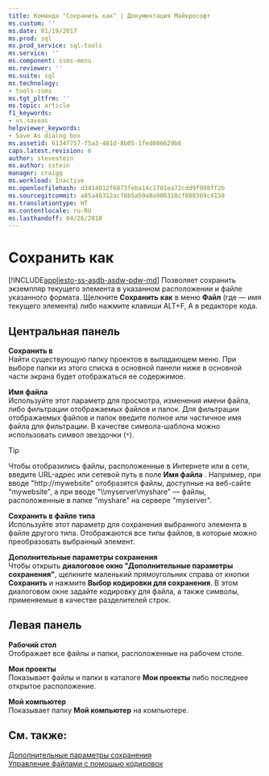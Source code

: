 ```yaml
---
title: Команда "Сохранить как" | Документация Майкрософт
ms.custom: ''
ms.date: 01/19/2017
ms.prod: sql
ms.prod_service: sql-tools
ms.service: ''
ms.component: ssms-menu
ms.reviewer: ''
ms.suite: sql
ms.technology:
- tools-ssms
ms.tgt_pltfrm: ''
ms.topic: article
f1_keywords:
- vs.saveas
helpviewer_keywords:
- Save As dialog box
ms.assetid: 61347757-f5a3-481d-8b05-1fed086629b6
caps.latest.revision: 6
author: stevestein
ms.author: sstein
manager: craigg
ms.workload: Inactive
ms.openlocfilehash: d3414012f6873feba14c1701ea72cdd9f998ff2b
ms.sourcegitcommit: a85a46312acf8b5a59a8a900310cf088369c4150
ms.translationtype: HT
ms.contentlocale: ru-RU
ms.lasthandoff: 04/26/2018
---
```

# <a name="save-as"></a>Сохранить как
[!INCLUDE[appliesto-ss-asdb-asdw-pdw-md](../../includes/appliesto-ss-asdb-asdw-pdw-md.md)]
Позволяет сохранить экземпляр текущего элемента в указанном расположении и файле указанного формата. Щелкните **Сохранить** *<file>* **как** в меню **Файл** (где *<file>* — имя текущего элемента) либо нажмите клавиши ALT+F, A в редакторе кода.  
  
## <a name="central-panel"></a>Центральная панель  
**Сохранить в**  
Найти существующую папку проектов в выпадающем меню. При выборе папки из этого списка в основной панели ниже в основной части экрана будет отображаться ее содержимое.  
  
**Имя файла**  
Используйте этот параметр для просмотра, изменения имени файла, либо фильтрации отображаемых файлов и папок. Для фильтрации отображаемых файлов и папок введите полное или частичное имя файла для фильтрации. В качестве символа-шаблона можно использовать символ звездочки (`*`).  
  
> [!TIP]  
> Чтобы отобразились файлы, расположенные в Интернете или в сети, введите URL-адрес или сетевой путь в поле **Имя файла** . Например, при вводе "http://mywebsite" отобразятся файлы, доступные на веб-сайте "mywebsite", а при вводе "\\\myserver\myshare" — файлы, расположенные в папке "myshare" на сервере "myserver".  
  
**Сохранить в файле типа**  
Используйте этот параметр для сохранения выбранного элемента в файле другого типа. Отображаются все типы файлов, в которые можно преобразовать выбранный элемент.  
  
**Дополнительные параметры сохранения**  
Чтобы открыть **диалоговое окно "Дополнительные параметры сохранения"**, щелкните маленький прямоугольник справа от кнопки **Сохранить** и нажмите **Выбор кодировки для сохранения**. В этом диалоговом окне задайте кодировку для файла, а также символы, применяемые в качестве разделителей строк.  
  
## <a name="left-panel"></a>Левая панель  
**Рабочий стол**  
Отображает все файлы и папки, расположенные на рабочем столе.  
  
**Мои проекты**  
Показывает файлы и папки в каталоге **Мои проекты** либо последнее открытое расположение.  
  
**Мой компьютер**  
Показывает папку **Мой компьютер** на компьютере.  
  
## <a name="see-also"></a>См. также:  
[Дополнительные параметры сохранения](../../ssms/menu-help/advanced-save-options.md)  
[Управление файлами с помощью кодировок](../../ssms/solution/manage-files-with-encoding.md)  
  
